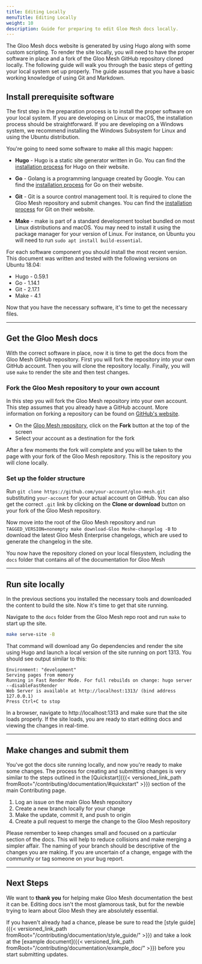 ```yaml
---
title: Editing Locally
menuTitle: Editing Locally
weight: 10
description: Guide for preparing to edit Gloo Mesh docs locally.
---
```


The Gloo Mesh docs website is generated by using Hugo along with some custom scripting. To render the site locally, you will need to have the proper software in place and a fork of the Gloo Mesh GitHub repository cloned locally.  The following guide will walk you through the basic steps of getting your local system set up properly. The guide assumes that you have a basic working knowledge of using Git and Markdown.

## Install prerequisite software

The first step in the preparation process is to install the proper software on your local system. If you are developing on Linux or macOS, the installation process should be straightforward. If you are developing on a Windows system, we recommend installing the Windows Subsystem for Linux and using the Ubuntu distribution.

You're going to need some software to make all this magic happen:

* **Hugo** - Hugo is a static site generator written in Go. You can find the [installation process](https://gohugo.io/getting-started/installing/) for Hugo on their website.

* **Go** - Golang is a programming language created by Google. You can find the [installation process](https://golang.org/doc/install) for Go on their website.

* **Git** - Git is a source control management tool. It is required to clone the Gloo Mesh repository and submit changes. You can find the [installation process](https://git-scm.com/book/en/v2/Getting-Started-Installing-Git) for Git on their website.

* **Make** - make is part of a standard development toolset bundled on most Linux distributions and macOS. You may need to install it using the package manager for your version of Linux. For instance, on Ubuntu you will need to run `sudo apt install build-essential`.

For each software component you should install the most recent version. This document was written and tested with the following versions on Ubuntu 18.04:

* Hugo - 0.59.1
* Go - 1.14.1
* Git - 2.17.1
* Make - 4.1

Now that you have the necessary software, it's time to get the necessary files.

---

## Get the Gloo Mesh docs

With the correct software in place, now it is time to get the docs from the Gloo Mesh GitHub repository. First you will fork the repository into your own GitHub account. Then you will clone the repository locally. Finally, you will use `make` to render the site and then test changes.

### Fork the Gloo Mesh repository to your own account

In this step you will fork the Gloo Mesh repository into your own account. This step assumes that you already have a GitHub account. More information on forking a repository can be found on [GitHub's website](https://guides.github.com/activities/forking/).

* On the [Gloo Mesh repository](https://github.com/solo-io/gloo-mesh ), click on the **Fork** button at the top of the screen
* Select your account as a destination for the fork

After a few moments the fork will complete and you will be taken to the page with your fork of the Gloo Mesh repository. This is the repository you will clone locally.

### Set up the folder structure

Run `git clone https://github.com/your-account/gloo-mesh.git` substituting `your-account` for your actual account on GitHub. You can also get the correct `.git` link by clicking on the **Clone or download** button on your fork of the Gloo Mesh repository.

Now move into the root of the Gloo Mesh repository and run `TAGGED_VERSION=nonempty make download-Gloo Meshe-changelog -B` to download the latest Gloo Mesh Enterprise changelogs, which are used to generate the changelog in the site.

You now have the repository cloned on your local filesystem, including the `docs` folder that contains all of the documentation for Gloo Mesh

---

## Run site locally

In the previous sections you installed the necessary tools and downloaded the content to build the site. Now it's time to get that site running.

Navigate to the `docs` folder from the Gloo Mesh repo root and run `make` to start up the site.

```bash
make serve-site -B
```

That command will download any Go dependencies and render the site using Hugo and launch a local version of the site running on port 1313. You should see output similar to this:

```console
Environment: "development"
Serving pages from memory
Running in Fast Render Mode. For full rebuilds on change: hugo server --disableFastRender
Web Server is available at http://localhost:1313/ (bind address 127.0.0.1)
Press Ctrl+C to stop
```

In a browser, navigate to http://localhost:1313 and make sure that the site loads properly. If the site loads, you are ready to start editing docs and viewing the changes in real-time.

---

## Make changes and submit them

You've got the docs site running locally, and now you're ready to make some changes. The process for creating and submitting changes is very similar to the steps outlined in the [Quickstart]({{< versioned_link_path fromRoot="/contributing/documentation/#quickstart" >}}) section of the main Contributing page.

1. Log an issue on the main Gloo Mesh repository 
2. Create a new branch locally for your change
3. Make the update, commit it, and push to origin
4. Create a pull request to merge the change to the Gloo Mesh repository

Please remember to keep changes small and focused on a particular section of the docs. This will help to reduce collisions and make merging a simpler affair. The naming of your branch should be descriptive of the changes you are making. If you are uncertain of a change, engage with the community or tag someone on your bug report.

---

## Next Steps

We want to **thank you** for helping make Gloo Mesh documentation the best it can be. Editing docs isn't the most glamorous task, but for the newbie trying to learn about Gloo Mesh they are absolutely essential.

If you haven't already had a chance, please be sure to read the [style guide]({{< versioned_link_path fromRoot="/contributing/documentation/style_guide/" >}}) and take a look at the [example document]({{< versioned_link_path fromRoot="/contributing/documentation/example_doc/" >}}) before you start submitting updates.
